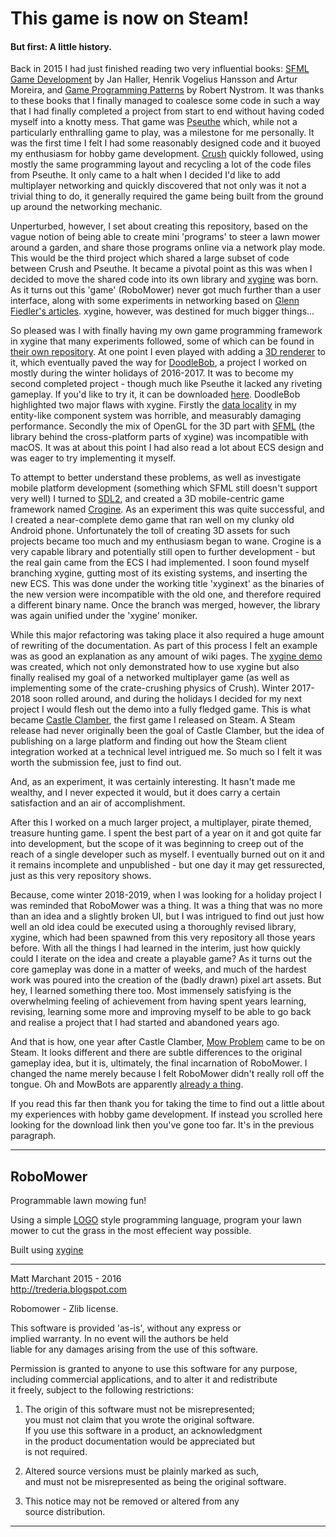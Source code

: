 # This game is now on Steam!

#### But first: A little history.

Back in 2015 I had just finished reading two very influential books: [SFML Game Development](https://www.amazon.co.uk/SFML-Game-Development-Jan-Haller/dp/1849696845) by Jan Haller, Henrik Vogelius Hansson and Artur Moreira, and [Game Programming Patterns](http://gameprogrammingpatterns.com/) by Robert Nystrom. It was thanks to these books that I finally managed to coalesce some code in such a way that I had finally completed a project from start to end without having coded myself into a knotty mess. That game was [Pseuthe](https://github.com/fallahn/pseuthe) which, while not a particularly enthralling game to play, was a milestone for me personally. It was the first time I felt I had some reasonably designed code and it buoyed my enthusiasm for hobby game development. [Crush](https://github.com/fallahn/crush) quickly followed, using mostly the same programming layout and recycling a lot of the code files from Pseuthe. It only came to a halt when I decided I'd like to add multiplayer networking and quickly discovered that not only was it not a trivial thing to do, it generally required the game being built from the ground up around the networking mechanic.

Unperturbed, however, I set about creating this repository, based on the vague notion of being able to create mini 'programs' to steer a lawn mower around a garden, and share those programs online via a network play mode. This would be the third project which shared a large subset of code between Crush and Pseuthe. It became a pivotal point as this was when I decided to move the shared code into its own library and [xygine](https://github.com/fallahn/xygine) was born. As it turns out this 'game' (RoboMower) never got much further than a user interface, along with some experiments in networking based on [Glenn Fiedler's articles](https://gafferongames.com/). xygine, however, was destined for much bigger things...

So pleased was I with finally having my own game programming framework in xygine that many experiments followed, some of which can be found in [their own repository](https://github.com/fallahn/xyExperimental). At one point I even played with adding a [3D renderer](https://trederia.blogspot.com/2016/06/xygine-feature-3d-model-component.html) to it, which eventually paved the way for [DoodleBob](https://github.com/fallahn/xyExperimental/tree/master/DoodleChum), a project I worked on mostly during the winter holidays of 2016-2017. It was to become my second completed project - though much like Pseuthe it lacked any riveting gameplay. If you'd like to try it, it can be downloaded [here](https://gamejolt.com/games/doodlebob/256272). DoodleBob highlighted two major flaws with xygine. Firstly the [data locality](http://gameprogrammingpatterns.com/data-locality.html) in my entity-like component system was horrible, and measurably damaging performance. Secondly the mix of OpenGL for the 3D part with [SFML](https://www.sfml-dev.org/) (the library behind the cross-platform parts of xygine) was incompatible with macOS. It was at about this point I had also read a lot about ECS design and was eager to try implementing it myself.

To attempt to better understand these problems, as well as investigate mobile platform development (something which SFML still doesn't support very well) I turned to [SDL2](https://www.libsdl.org/download-2.0.php), and created a 3D mobile-centric game framework named [Crogine](https://github.com/fallahn/crogine). As an experiment this was quite successful, and I created a near-complete demo game that ran well on my clunky old Android phone. Unfortunately the toll of creating 3D assets for such projects became too much and my enthusiasm began to wane. Crogine is a very capable library and potentially still open to further development - but the real gain came from the ECS I had implemented. I soon found myself branching xygine, gutting most of its existing systems, and inserting the new ECS. This was done under the working title 'xyginext' as the binaries of the new version were incompatible with the old one, and therefore required a different binary name. Once the branch was merged, however, the library was again unified under the 'xygine' moniker.

While this major refactoring was taking place it also required a huge amount of rewriting of the documentation. As part of this process I felt an example was as good an explanation as any amount of wiki pages. The [xygine demo](https://github.com/fallahn/xygine/tree/master/Demo) was created, which not only demonstrated how to use xygine but also finally realised my goal of a networked multiplayer game (as well as implementing some of the crate-crushing physics of Crush). Winter 2017-2018 soon rolled around, and during the holidays I decided for my next project I would flesh out the demo into a fully fledged game. This is what became [Castle Clamber](https://store.steampowered.com/app/770050/Castle_Clamber/), the first game I released on Steam. A Steam release had never originally been the goal of Castle Clamber, but the idea of publishing on a large platform and finding out how the Steam client integration worked at a technical level intrigued me. So much so I felt it was worth the submission fee, just to find out.

And, as an experiment, it was certainly interesting. It hasn't made me wealthy, and I never expected it would, but it does carry a certain satisfaction and an air of accomplishment.

After this I worked on a much larger project, a multiplayer, pirate themed, treasure hunting game. I spent the best part of a year on it and got quite far into development, but the scope of it was beginning to creep out of the reach of a single developer such as myself. I eventually burned out on it and it remains incomplete and unpublished - but one day it may get ressurected, just as this very repository shows.

Because, come winter 2018-2019, when I was looking for a holiday project I was reminded that RoboMower was a thing. It was a thing that was no more than an idea and a slightly broken UI, but I was intrigued to find out just how well an old idea could be executed using a thoroughly revised library, xygine, which had been spawned from this very repository all those years before. With all the things I had learned in the interim, just how quickly could I iterate on the idea and create a playable game? As it turns out the core gameplay was done in a matter of weeks, and much of the hardest work was poured into the creation of the (badly drawn) pixel art assets. But hey, I learned something there too. Most immensely satisfying is the overwhelming feeling of achievement from having spent years learning, revising, learning some more and improving myself to be able to go back and realise a project that I had started and abandoned years ago.

And that is how, one year after Castle Clamber, [Mow Problem](https://store.steampowered.com/app/1037140/Mow_Problem/) came to be on Steam. It looks different and there are subtle differences to the original gameplay idea, but it is, ultimately, the final incarnation of RoboMower. I changed the name merely because I felt RoboMower didn't really roll off the tongue. Oh and MowBots are apparently [already a thing](https://mowbotfranchise.com/).

If you read this far then thank you for taking the time to find out a little about my experiences with hobby game development. If instead you scrolled here looking for the download link then you've gone too far. It's in the previous paragraph.


-----------------------------------------------------------------------


RoboMower
---------

Programmable lawn mowing fun!

Using a simple [LOGO](https://en.wikipedia.org/wiki/Logo_(programming_language)) style programming language, program your lawn
mower to cut the grass in the most effecient way possible.

Built using [xygine](https://github.com/fallahn/xygine)

-----------------------------------------------------------------------

Matt Marchant 2015 - 2016  
http://trederia.blogspot.com  

Robomower - Zlib license.  

This software is provided 'as-is', without any express or  
implied warranty. In no event will the authors be held  
liable for any damages arising from the use of this software.  

Permission is granted to anyone to use this software for any purpose,  
including commercial applications, and to alter it and redistribute  
it freely, subject to the following restrictions:  

1. The origin of this software must not be misrepresented;  
you must not claim that you wrote the original software.  
If you use this software in a product, an acknowledgment  
in the product documentation would be appreciated but  
is not required.  

2. Altered source versions must be plainly marked as such,  
and must not be misrepresented as being the original software.  

3. This notice may not be removed or altered from any  
source distribution.  

-----------------------------------------------------------------------
